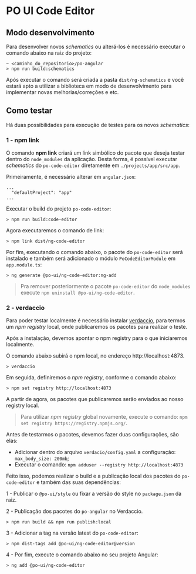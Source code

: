 # PO UI Code Editor

## Modo desenvolvimento

Para desenvolver novos *schematics* ou alterá-los é necessário executar o comando abaixo na raiz do projeto:

```
~ <caminho_do_repositorio>/po-angular
> npm run build:schematics
```

Após executar o comando será criada a pasta `dist/ng-schematics` e você estará apto a utilizar a biblioteca
em modo de desenvolvimento para implementar novas melhorias/correções e etc.

## Como testar

Há duas possibilidades para execução de testes para os novos *schematics*:

### 1 - npm link

O comando **npm link** criará um link simbólico do pacote que deseja testar dentro do `node_modules` da aplicação. Desta forma, é possível executar *schematics* do `po-code-editor` diretamente em `./projects/app/src/app`. 

Primeiramente, é necessário alterar em `angular.json`:

```
...
  "defaultProject": "app"
...
```

Executar o build do projeto `po-code-editor`:

``` 
> npm run build:code-editor 
```

Agora executaremos o comando de link:

``` 
> npm link dist/ng-code-editor 
```

Por fim, executando o comando abaixo, o pacote do `po-code-editor` será instalado e também será adicionado o módulo `PoCodeEditorModule` em `app.module.ts`:

``` 
> ng generate @po-ui/ng-code-editor:ng-add 
```

> Pra remover posteriormente o pacote `po-code-editor` do `node_modules` execute `npm uninstall @po-ui/ng-code-editor`.
### 2 - verdaccio

Para poder testar localmente é necessário instalar [verdaccio](https://github.com/verdaccio/verdaccio), para termos um *npm registry* local,
onde publicaremos os pacotes para realizar o teste.

Após a instalação, devemos apontar o npm registry para o que iniciaremos localmente.

O comando abaixo subirá o npm local, no endereço http://localhost:4873.

``` 
> verdaccio 
```

Em seguida, definiremos o *npm registry*, conforme o comando abaixo:

``` 
> npm set registry http://localhost:4873 
```

A partir de agora, os pacotes que publicaremos serão enviados ao nosso registry local.

> Para utilizar *npm registry* global novamente, execute o comando: `npm set registry https://registry.npmjs.org/`.

Antes de testarmos o pacotes, devemos fazer duas configurações, são elas:

- Adicionar dentro do arquivo ```verdacio/config.yaml``` a configuração: `max_body_size: 200mb`;
- Executar o comando: ``` npm adduser --registry http://localhost:4873 ```

Feito isso, podemos realizar o build e a publicação local dos pacotes do `po-code-editor` e também das suas dependências:

1 - Publicar o `@po-ui/style` ou fixar a versão do style no `package.json` da raiz.

2 - Publicação dos pacotes do `po-angular` no Verdaccio.

```
> npm run build && npm run publish:local
```

3 - Adicionar a tag na versão latest do `po-code-editor`:

```
> npm dist-tags add @po-ui/ng-code-editor@version
```

4 - Por fim, execute o comando abaixo no seu projeto Angular:

```
> ng add @po-ui/ng-code-editor
```
